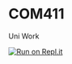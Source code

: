 # COM411
Uni Work

[![Run on Repl.it](https://repl.it/badge/github/RQAmaral/COM411)](https://repl.it/github/RQAmaral/COM411)